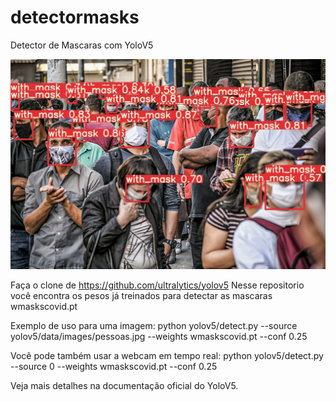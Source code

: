 # detectormasks
Detector de Mascaras com YoloV5

![plot](./runs/detect/exp4/pessoas.jpg)

Faça o clone de https://github.com/ultralytics/yolov5
Nesse repositorio você encontra os pesos já treinados para detectar as mascaras wmaskscovid.pt

Exemplo de uso para uma imagem:
python yolov5/detect.py --source yolov5/data/images/pessoas.jpg --weights wmaskscovid.pt --conf 0.25

Você pode também usar a webcam em tempo real:
python yolov5/detect.py --source 0 --weights wmaskscovid.pt --conf 0.25

Veja mais detalhes na documentação oficial do YoloV5.
